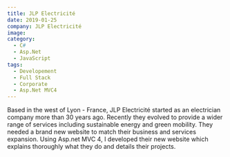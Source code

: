 ```yaml
---
title: JLP Electricité
date: 2019-01-25
company: JLP Electricité
image:
category:
  - C#
  - Asp.Net
  - JavaScript
tags:
  - Developement
  - Full Stack
  - Corporate
  - Asp.Net MVC4
---
```


Based in the west of Lyon - France, JLP Electricité started as an electrician company more than 30 years ago. Recently they evolved to provide a wider range of services including sustainable energy and green mobility. They needed a brand new website to match their business and services expansion. Using Asp.net MVC 4, I developed their new website which explains thoroughly what they do and details their projects.
